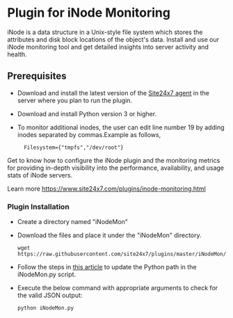 Plugin for iNode Monitoring
=============================

iNode is a data structure in a Unix-style file system which stores the attributes and disk block locations of the object's data. Install and use our iNode monitoring tool and get detailed insights into server activity and health.

## Prerequisites

- Download and install the latest version of the [Site24x7 agent](https://www.site24x7.com/app/client#/admin/inventory/add-monitor) in the server where you plan to run the plugin.
- Download and install Python version 3 or higher.

- To monitor additional inodes, the user can edit line number 19 by adding inodes separated by commas.Example as follows,

		Filesystem={"tmpfs","/dev/root"} 

Get to know how to configure the iNode plugin and the monitoring metrics for providing in-depth visibility into the performance, availability, and usage stats of iNode servers.

Learn more https://www.site24x7.com/plugins/inode-monitoring.html

### Plugin Installation  

- Create a directory named "iNodeMon"

- Download the files and place it under the "iNodeMon" directory.
	```
  	wget https://raw.githubusercontent.com/site24x7/plugins/master/iNodeMon/iNodeMon.py
 	```

- Follow the steps in [this article](https://support.site24x7.com/portal/en/kb/articles/updating-python-path-in-a-plugin-script-for-linux-servers) to update the Python path in the iNodeMon.py script.
  
- Execute the below command with appropriate arguments to check for the valid JSON output:

      python iNodeMon.py 

